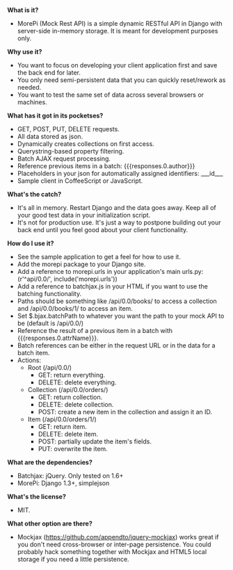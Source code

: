 **What is it?**

- MorePi (Mock Rest API) is a simple dynamic RESTful API in Django with server-side in-memory storage.
It is meant for development purposes only.

**Why use it?**

- You want to focus on developing your client application first and save the back end for later.
- You only need semi-persistent data that you can quickly reset/rework as needed.
- You want to test the same set of data across several browsers or machines.

**What has it got in its pocketses?**

- GET, POST, PUT, DELETE requests.
- All data stored as json.
- Dynamically creates collections on first access.
- Querystring-based property filtering.
- Batch AJAX request processing.
- Reference previous items in a batch: {{{responses.0.author}}}
- Placeholders in your json for automatically assigned identifiers: \_\_\_id\_\_\_
- Sample client in CoffeeScript or JavaScript.

**What's the catch?**

- It's all in memory. Restart Django and the data goes away. Keep all of your good test data in your initialization script.
- It's not for production use. It's just a way to postpone building out your back end until you feel good about your client functionality.

**How do I use it?**

- See the sample application to get a feel for how to use it.
- Add the morepi package to your Django site.
- Add a reference to morepi.urls in your application's main urls.py: (r'^api/0.0/', include('morepi.urls'))
- Add a reference to batchjax.js in your HTML if you want to use the batching functionality.
- Paths should be something like /api/0.0/books/ to access a collection and /api/0.0/books/1/ to access an item.
- Set $.bjax.batchPath to whatever you want the path to your mock API to be (default is /api/0.0/)
- Reference the result of a previous item in a batch with {{{responses.0.attrName}}}.
- Batch references can be either in the request URL or in the data for a batch item.
- Actions:
     - Root (/api/0.0/)
          - GET: return everything.
          - DELETE: delete everything.
     - Collection (/api/0.0/orders/)
          - GET: return collection.
          - DELETE: delete collection.
          - POST: create a new item in the collection and assign it an ID.
     - Item (/api/0.0/orders/1/)
          - GET: return item.
          - DELETE: delete item.
          - POST: partially update the item's fields.
          - PUT: overwrite the item.

**What are the dependencies?**

- Batchjax: jQuery. Only tested on 1.6+
- MorePi: Django 1.3+, simplejson

**What's the license?**

- MIT.

**What other option are there?**

- Mockjax (https://github.com/appendto/jquery-mockjax) works great if you don't need cross-browser or inter-page persistence. You could probably hack something together with Mockjax and HTML5 local storage if you need a little persistence.
